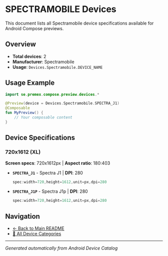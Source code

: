 # SPECTRAMOBILE Devices

This document lists all Spectramobile device specifications available for Android Compose previews.

## Overview

- **Total devices**: 2
- **Manufacturer**: Spectramobile
- **Usage**: `Devices.Spectramobile.DEVICE_NAME`

## Usage Example

```kotlin
import se.premex.compose.preview.devices.*

@Preview(device = Devices.Spectramobile.SPECTRA_J1)
@Composable
fun MyPreview() {
    // Your composable content
}
```

## Device Specifications

### 720x1612 (XL)

**Screen specs**: 720x1612px | **Aspect ratio**: 180:403

- **`SPECTRA_J1`** - Spectra J1 | **DPI**: 280
  ```kotlin
  spec:width=720,height=1612,unit=px,dpi=280
  ```

- **`SPECTRA_J1P`** - Spectra J1p | **DPI**: 280
  ```kotlin
  spec:width=720,height=1612,unit=px,dpi=280
  ```

## Navigation

- [← Back to Main README](../../README.md)
- [📱 All Device Categories](../README.md)

---
*Generated automatically from Android Device Catalog*
